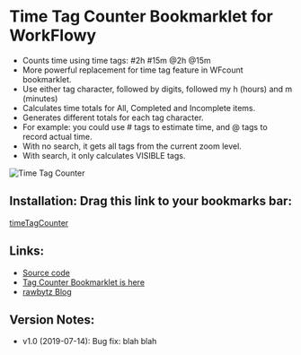 # Time Tag Counter Bookmarklet for WorkFlowy

- Counts time using time tags: #2h #15m @2h @15m
- More powerful replacement for time tag feature in WFcount bookmarklet.
- Use either tag character, followed by digits, followed my h (hours) and m (minutes)
- Calculates time totals for All, Completed and Incomplete items.
- Generates different totals for each tag character.
- For example: you could use # tags to estimate time, and @ tags to record actual time.
- With no search, it gets all tags from the current zoom level.
- With search, it only calculates VISIBLE tags.

![Time Tag Counter](https://i.imgur.com/agqzwua.png)

## Installation: Drag this link to your bookmarks bar:

<a href="javascript:(function timeTagCounter_1_2(){function toastMsg(str,sec,err){WF.showMessage(str.bold(),err);setTimeout(()=&gt;WF.hideMessage(),(sec||2)*1e3)}function applyToEachItem(functionToApply,parent){functionToApply(parent);for(let child of parent.getChildren()){applyToEachItem(functionToApply,child)}}function findMatchingItems(itemPredicate,parent){const matches=[];function addIfMatch(item){if(itemPredicate(item)){matches.push(item)}}applyToEachItem(addIfMatch,parent);return matches}const itemHasTimeTag=item=&gt;WF.getItemNameTags(item).concat(WF.getItemNoteTags(item)).some(t=&gt;t.tag.match(/([@#])(\d+)([hm])$/i));const getTimeTags=item=&gt;WF.getItemNameTags(item).concat(WF.getItemNoteTags(item)).filter(t=&gt;t.tag.match(/([@#])(\d+)([hm])$/i)!==null);const matchHasTimeTag=item=&gt;item.data.search_result&amp;&amp;item.data.search_result.matches&amp;&amp;itemHasTimeTag(item);function getMinutes(str){const m=str.match(/(\d+)([hm])/i);return m[2]===&quot;h&quot;?parseInt(m[1])*60:parseInt(m[1])}function convertMinsToStr(mins){const hours=Math.floor(mins/60),netMins=mins-hours*60;return`${hours.toString().padStart(4,&quot; &quot;)}h ${netMins.toString().padStart(2,&quot; &quot;)}m`}function getTimeTagInfo(items){let hashComplete=0,hashInComplete=0,atComplete=0,atInComplete=0;items.forEach(item=&gt;{getTimeTags(item).forEach(t=&gt;{let tag=t.tag,addMins=getMinutes(tag);if(tag.startsWith(&quot;#&quot;)){item.isWithinCompleted()?hashComplete+=addMins:hashInComplete+=addMins}else{item.isWithinCompleted()?atComplete+=addMins:atInComplete+=addMins}})});const hashAll=hashComplete+hashInComplete,atAll=atComplete+atInComplete;if(atAll+hashAll===0)return null;hashTotals=hashAll&gt;0?`&lt;br&gt;#Total:   \t${convertMinsToStr(hashAll)}&lt;br&gt; Complete:\t${convertMinsToStr(hashComplete)}&lt;br&gt; Incomplete:\t${convertMinsToStr(hashInComplete)}`:&quot;&quot;;atTotals=atAll&gt;0?`&lt;br&gt;@Total:   \t${convertMinsToStr(atAll)}&lt;br&gt; Complete:\t${convertMinsToStr(atComplete)}&lt;br&gt; Incomplete:\t${convertMinsToStr(atInComplete)}`:&quot;&quot;;return`&lt;pre&gt;${hashTotals}&lt;br&gt;${atTotals}&lt;/pre&gt;`}const itemsToCount=WF.currentSearchQuery()?findMatchingItems(matchHasTimeTag,WF.currentItem()):findMatchingItems(itemHasTimeTag,WF.currentItem());const timeTagInfo=getTimeTagInfo(itemsToCount);if(!timeTagInfo)return void toastMsg(&quot;No Time Tags found.&quot;,2,true);const name=WF.currentItem().getNameInPlainText();const search=WF.currentSearchQuery()?`${WF.currentSearchQuery()} : `:&quot;&quot;;WF.showAlertDialog(timeTagInfo,search+name)})();">timeTagCounter</a>


## Links:
- [Source code]()
- [Tag Counter Bookmarklet is here]()
- [rawbytz Blog](https://rawbytz.wordpress.com)


## Version Notes:
- v1.0 (2019-07-14): Bug fix: blah blah

<!-- 
LINKS REFERENCING THIS

@BLOGGER https://www.blogger.com/blogger.g?blogID=6597785605721546133#editor/target=page;pageID=2033525524985473845

update this https://rawbytz.blogspot.com/p/wfcount-bookmarklet.html

 -->
